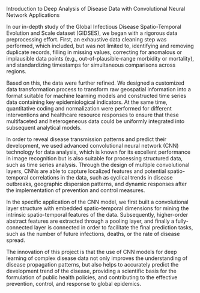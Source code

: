 Introduction to Deep Analysis of Disease Data with Convolutional Neural Network Applications

In our in-depth study of the Global Infectious Disease Spatio-Temporal Evolution and Scale dataset (GIDSES), we began with a rigorous data preprocessing effort. First, an exhaustive data cleaning step was performed, which included, but was not limited to, identifying and removing duplicate records, filling in missing values, correcting for anomalous or implausible data points (e.g., out-of-plausible-range morbidity or mortality), and standardizing timestamps for simultaneous comparisons across regions.

Based on this, the data were further refined. We designed a customized data transformation process to transform raw geospatial information into a format suitable for machine learning models and constructed time series data containing key epidemiological indicators. At the same time, quantitative coding and normalization were performed for different interventions and healthcare resource responses to ensure that these multifaceted and heterogeneous data could be uniformly integrated into subsequent analytical models.

In order to reveal disease transmission patterns and predict their development, we used advanced convolutional neural network (CNN) technology for data analysis, which is known for its excellent performance in image recognition but is also suitable for processing structured data, such as time series analysis. Through the design of multiple convolutional layers, CNNs are able to capture localized features and potential spatio-temporal correlations in the data, such as cyclical trends in disease outbreaks, geographic dispersion patterns, and dynamic responses after the implementation of prevention and control measures.

In the specific application of the CNN model, we first built a convolutional layer structure with embedded spatio-temporal dimensions for mining the intrinsic spatio-temporal features of the data. Subsequently, higher-order abstract features are extracted through a pooling layer, and finally a fully-connected layer is connected in order to facilitate the final prediction tasks, such as the number of future infections, deaths, or the rate of disease spread.

The innovation of this project is that the use of CNN models for deep learning of complex disease data not only improves the understanding of disease propagation patterns, but also helps to accurately predict the development trend of the disease, providing a scientific basis for the formulation of public health policies, and contributing to the effective prevention, control, and response to global epidemics.

